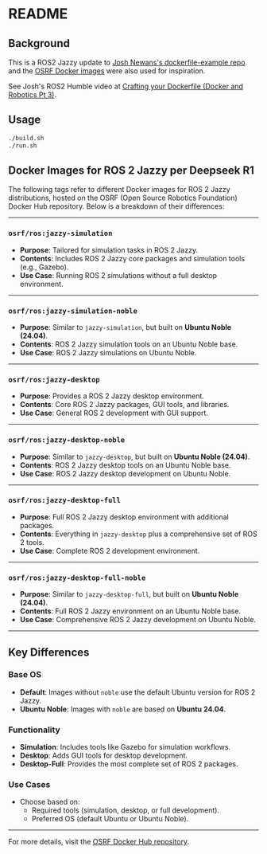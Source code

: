 # README

## Background

This is a ROS2 Jazzy update to [Josh Newans's dockerfile-example repo](https://github.com/joshnewans/dockerfile_example) and the [OSRF Docker images](https://github.com/osrf/docker_images) were also used for inspiration.

See Josh's ROS2 Humble video at [Crafting your Dockerfile (Docker and Robotics Pt 3)](https://www.youtube.com/watch?v=RbP5cARP-SM).

## Usage

```bash
./build.sh
./run.sh
```

## Docker Images for ROS 2 Jazzy per Deepseek R1

The following tags refer to different Docker images for ROS 2 Jazzy distributions, hosted on the OSRF (Open Source Robotics Foundation) Docker Hub repository. Below is a breakdown of their differences:

---

### `osrf/ros:jazzy-simulation`

- **Purpose**: Tailored for simulation tasks in ROS 2 Jazzy.
- **Contents**: Includes ROS 2 Jazzy core packages and simulation tools (e.g., Gazebo).
- **Use Case**: Running ROS 2 simulations without a full desktop environment.

---

### `osrf/ros:jazzy-simulation-noble`

- **Purpose**: Similar to `jazzy-simulation`, but built on **Ubuntu Noble (24.04)**.
- **Contents**: ROS 2 Jazzy simulation tools on an Ubuntu Noble base.
- **Use Case**: ROS 2 Jazzy simulations on Ubuntu Noble.

---

### `osrf/ros:jazzy-desktop`

- **Purpose**: Provides a ROS 2 Jazzy desktop environment.
- **Contents**: Core ROS 2 Jazzy packages, GUI tools, and libraries.
- **Use Case**: General ROS 2 development with GUI support.

---

### `osrf/ros:jazzy-desktop-noble`

- **Purpose**: Similar to `jazzy-desktop`, but built on **Ubuntu Noble (24.04)**.
- **Contents**: ROS 2 Jazzy desktop tools on an Ubuntu Noble base.
- **Use Case**: ROS 2 Jazzy desktop development on Ubuntu Noble.

---

### `osrf/ros:jazzy-desktop-full`

- **Purpose**: Full ROS 2 Jazzy desktop environment with additional packages.
- **Contents**: Everything in `jazzy-desktop` plus a comprehensive set of ROS 2 tools.
- **Use Case**: Complete ROS 2 development environment.

---

### `osrf/ros:jazzy-desktop-full-noble`

- **Purpose**: Similar to `jazzy-desktop-full`, but built on **Ubuntu Noble (24.04)**.
- **Contents**: Full ROS 2 Jazzy environment on an Ubuntu Noble base.
- **Use Case**: Comprehensive ROS 2 Jazzy development on Ubuntu Noble.

---

## Key Differences

### Base OS

- **Default**: Images without `noble` use the default Ubuntu version for ROS 2 Jazzy.
- **Ubuntu Noble**: Images with `noble` are based on **Ubuntu 24.04**.

### Functionality

- **Simulation**: Includes tools like Gazebo for simulation workflows.
- **Desktop**: Adds GUI tools for desktop development.
- **Desktop-Full**: Provides the most complete set of ROS 2 packages.

### Use Cases

- Choose based on:
  - Required tools (simulation, desktop, or full development).
  - Preferred OS (default Ubuntu or Ubuntu Noble).

---

For more details, visit the [OSRF Docker Hub repository](https://hub.docker.com/r/osrf/ros/tags).
